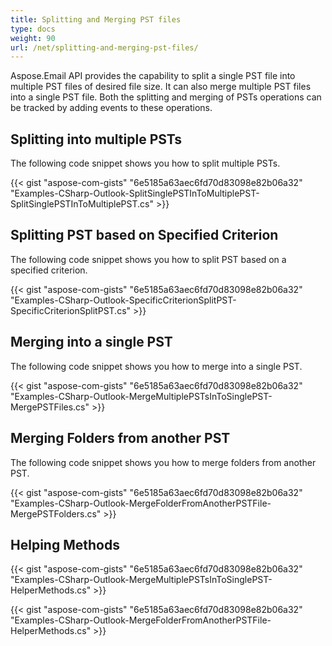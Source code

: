 ```yaml
---
title: Splitting and Merging PST files
type: docs
weight: 90
url: /net/splitting-and-merging-pst-files/
---
```



Aspose.Email API provides the capability to split a single PST file into multiple PST files of desired file size. It can also merge multiple PST files into a single PST file. Both the splitting and merging of PSTs operations can be tracked by adding events to these operations.
## **Splitting into multiple PSTs**
The following code snippet shows you how to split multiple PSTs.



{{< gist "aspose-com-gists" "6e5185a63aec6fd70d83098e82b06a32" "Examples-CSharp-Outlook-SplitSinglePSTInToMultiplePST-SplitSinglePSTInToMultiplePST.cs" >}}
## **Splitting PST based on Specified Criterion**
The following code snippet shows you how to split PST based on a specified criterion.



{{< gist "aspose-com-gists" "6e5185a63aec6fd70d83098e82b06a32" "Examples-CSharp-Outlook-SpecificCriterionSplitPST-SpecificCriterionSplitPST.cs" >}}
## **Merging into a single PST**
The following code snippet shows you how to merge into a single PST.



{{< gist "aspose-com-gists" "6e5185a63aec6fd70d83098e82b06a32" "Examples-CSharp-Outlook-MergeMultiplePSTsInToSinglePST-MergePSTFiles.cs" >}}
## **Merging Folders from another PST**
The following code snippet shows you how to merge folders from another PST.



{{< gist "aspose-com-gists" "6e5185a63aec6fd70d83098e82b06a32" "Examples-CSharp-Outlook-MergeFolderFromAnotherPSTFile-MergePSTFolders.cs" >}}
## **Helping Methods**


{{< gist "aspose-com-gists" "6e5185a63aec6fd70d83098e82b06a32" "Examples-CSharp-Outlook-MergeMultiplePSTsInToSinglePST-HelperMethods.cs" >}}

{{< gist "aspose-com-gists" "6e5185a63aec6fd70d83098e82b06a32" "Examples-CSharp-Outlook-MergeFolderFromAnotherPSTFile-HelperMethods.cs" >}}
